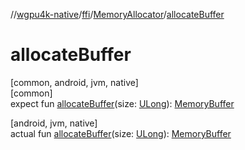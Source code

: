 //[wgpu4k-native](../../../index.md)/[ffi](../index.md)/[MemoryAllocator](index.md)/[allocateBuffer](allocate-buffer.md)

# allocateBuffer

[common, android, jvm, native]\
[common]\
expect fun [allocateBuffer](allocate-buffer.md)(size: [ULong](https://kotlinlang.org/api/core/kotlin-stdlib/kotlin/-u-long/index.html)): [MemoryBuffer](../-memory-buffer/index.md)

[android, jvm, native]\
actual fun [allocateBuffer](allocate-buffer.md)(size: [ULong](https://kotlinlang.org/api/core/kotlin-stdlib/kotlin/-u-long/index.html)): [MemoryBuffer](../-memory-buffer/index.md)